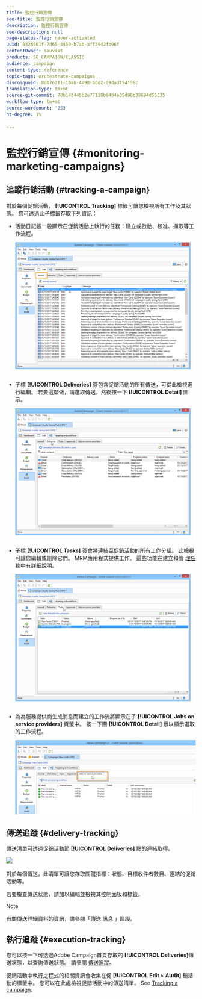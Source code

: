 ```yaml
---
title: 監控行銷宣傳
seo-title: 監控行銷宣傳
description: 監控行銷宣傳
seo-description: null
page-status-flag: never-activated
uuid: 842b501f-7d65-4450-b7ab-aff3942fb96f
contentOwner: sauviat
products: SG_CAMPAIGN/CLASSIC
audience: campaign
content-type: reference
topic-tags: orchestrate-campaigns
discoiquuid: 8d076211-10a6-4a98-b0d2-29dad154158c
translation-type: tm+mt
source-git-commit: 70b143445b2e77128b9404e35d96b39694d55335
workflow-type: tm+mt
source-wordcount: '253'
ht-degree: 1%

---
```



# 監控行銷宣傳 {#monitoring-marketing-campaigns}

## 追蹤行銷活動 {#tracking-a-campaign}

對於每個促銷活動， **[!UICONTROL Tracking]** 標籤可讓您檢視所有工作及其狀態。 您可透過此子標籤存取下列資訊：

* 活動日記帳一般顯示在促銷活動上執行的任務：建立或啟動、核准、擷取等工作流程。

   ![](assets/s_ncs_user_op_edit_exe_tab_a.png)

* 子標 **[!UICONTROL Deliveries]** 簽包含促銷活動的所有傳送，可從此檢視進行編輯。 若要這麼做，請選取傳送，然後按一下 **[!UICONTROL Detail]** 圖示。

   ![](assets/s_ncs_user_op_edit_exe_tab_b.png)

* 子標 **[!UICONTROL Tasks]** 簽會將連結至促銷活動的所有工作分組。 此檢視可讓您編輯或刪除它們。 MRM應用程式提供工作。 這些功能在建立和管 [理任務中有詳細說明](../../campaign/using/creating-and-managing-tasks.md)。

   ![](assets/s_ncs_user_op_edit_exe_tab_e.png)

* 為為服務提供商生成消息而建立的工作流將顯示在子 **[!UICONTROL Jobs on service providers]** 頁籤中。 按一下圖 **[!UICONTROL Detail]** 示以顯示選取的工作流程。

   ![](assets/s_ncs_user_op_edit_exe_tab_d.png)

## 傳送追蹤 {#delivery-tracking}

傳送清單可透過促銷活動節 **[!UICONTROL Deliveries]** 點的連結取得。

![](assets/s_ncs_user_op_del_state_from_homepage.png)

對於每個傳送，此清單可讓您存取關鍵指標：狀態、目標收件者數目、連結的促銷活動等。

若要檢查傳送狀態，請加以編輯並檢視其控制面板和標籤。

>[!NOTE]
>
>有關傳送詳細資料的資訊，請參閱「傳送 [訊息](../../delivery/using/about-message-tracking.md) 」區段。

## 執行追蹤 {#execution-tracking}

您可以按一下可透過Adobe Campaign首頁存取的 **[!UICONTROL Deliveries]**&#x200B;傳送狀態，以查詢傳送狀態。 請參閱 [傳送追蹤](#delivery-tracking)。

促銷活動中執行之程式的相關資訊會收集在促 **[!UICONTROL Edit > Audit]** 銷活動的標籤中。 您可以在此處檢視促銷活動中的傳送清單。 See [Tracking a campaign](#tracking-a-campaign).

